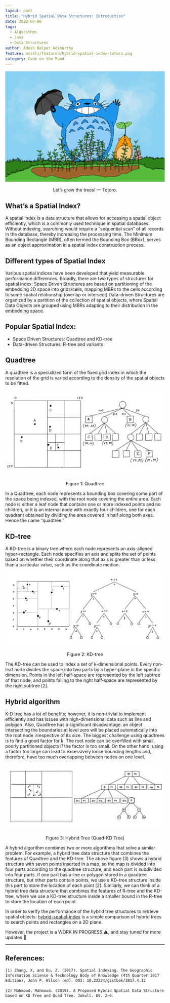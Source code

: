 ```yaml
---
layout: post
title: "Hybrid Spatial Data Structures: Introduction"
date: 2022-03-06
tags:
  - Algorithms
  - Java
  - Data Structures
author: Adesh Nalpet Adimurthy
feature: assets/featured/hybrid-spatial-index-totoro.png
category: Code on the Road
---
```


<img class="center-image" src="./assets/featured/hybrid-spatial-index-totoro.png" /> 
<p style="text-align: center;">Let’s grow the trees! — Totoro.</p>

## What’s a Spatial Index?

A spatial index is a data structure that allows for accessing a spatial object efficiently, which is a commonly used technique in spatial databases. Without indexing, searching would require a “sequential scan” of all records in the database, thereby increasing the processing time. The Minimum Bounding Rectangle (MBR), often termed the Bounding Box (BBox), serves as an object approximation in a spatial index construction process.

## Different types of Spatial Index

Various spatial indices have been developed that yield measurable performance differences. Broadly, there are two types of structures for spatial index:
Space Driven Structures are based on partitioning of the embedding 2D space into grids/cells, mapping MBRs to the cells according to some spatial relationship (overlap or intersect)
Data-driven Structures are organized by a partition of the collection of spatial objects, where Spatial Data Objects are grouped using MBRs adapting to their distribution in the embedding space.

## Popular Spatial Index:

- Space Driven Structures: Quadtree and KD-tree
- Data-driven Structures: R-tree and variants

## Quadtree
A quadtree is a specialized form of the fixed grid index in which the resolution of the grid is varied according to the density of the spatial objects to be fitted.

<img src="./assets/posts/quad-tree.png" /> 
<p style="text-align: center;">Figure 1: Quadtree</p>

In a Quadtree, each node represents a bounding box covering some part of the space being indexed, with the root node covering the entire area. Each node is either a leaf node that contains one or more indexed points and no children, or it is an internal node with exactly four children, one for each quadrant obtained by dividing the area covered in half along both axes. Hence the name “quadtree.”

## KD-tree

A KD-tree is a binary tree where each node represents an axis-aligned hyper-rectangle. Each node specifies an axis and splits the set of points based on whether their coordinate along that axis is greater than or less than a particular value, such as the coordinate median.

<img src="./assets/posts/kd-tree.png" /> 
<p style="text-align: center;">Figure 2: KD-tree</p>

The KD-tree can be used to index a set of k-dimensional points. Every non-leaf node divides the space into two parts by a hyper-plane in the specific dimension. Points in the left half-space are represented by the left subtree of that node, and points falling to the right half-space are represented by the right subtree [2].

## Hybrid algorithm

K-D tree has a lot of benefits; however, it is non-trivial to implement efficiently and has issues with high-dimensional data such as line and polygon. Also, Quadtree has a significant disadvantage: an object intersecting the boundaries at level zero will be placed automatically into the root node irrespective of its size. The biggest challenge using quadtrees is to find a good factor for k. The root node can be overfilled with small, poorly partitioned objects if the factor is too small. On the other hand, using a factor too large can lead to excessively loose bounding lengths and, therefore, have too much overlapping between nodes on one level.

<img src="./assets/posts/hybrid-tree.png" /> 
<p style="text-align: center;">Figure 3: Hybrid Tree (Quad-KD Tree)</p>

A hybrid algorithm combines two or more algorithms that solve a similar problem. For example, a hybrid tree data structure that combines the features of Quadtree and the KD-tree. The above figure (3) shows a hybrid structure with seven points inserted in a map, so the map is divided into four parts according to the quadtree structure, and each part is subdivided into four parts. If one part has a line or polygon stored in a quadtree structure, but other parts contain points, we use a KD-tree structure inside this part to store the location of each point [2].
Similarly, we can think of a hybrid tree data structure that combines the features of R-tree and the KD-tree, where we use a KD-tree structure inside a smaller bound in the R-tree to store the location of each point.

In order to verify the performance of the hybrid tree structures to retrieve spatial objects: [hybrid-spatial-index](https://github.com/addu390/hybrid-spatial-index) is a simple comparison of hybrid trees to search points and rectangles on a 2D plane.

However, the project is a WORK IN PROGRESS ⚠️, and stay tuned for more updates 🚀

<hr>

## References:
```
[1] Zhang, X, and Du, Z. (2017). Spatial Indexing. The Geographic Information Science & Technology Body of Knowledge (4th Quarter 2017 Edition), John P. Wilson (ed). DOI: 10.22224/gistbok/2017.4.12

[2] Mahmood, Mahmood. (2019). A Proposed Hybrid Spatial Data Structure based on KD Tree and Quad Tree. Jokull. 69. 2–6.
```